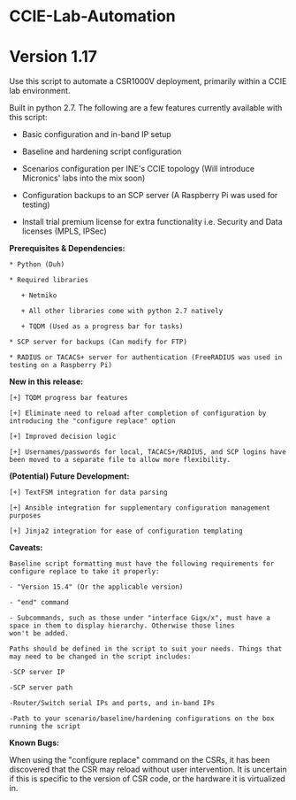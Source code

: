 # CCIE-Lab-Automation
# Version 1.17

Use this script to automate a CSR1000V deployment, primarily within a CCIE lab environment.

Built in python 2.7. The following are a few features currently available with this script:

- Basic configuration and in-band IP setup
   
- Baseline and hardening script configuration

- Scenarios configuration per INE's CCIE topology (Will introduce Micronics' labs into the mix soon)

- Configuration backups to an SCP server (A Raspberry Pi was used for testing)

- Install trial premium license for extra functionality i.e. Security and Data licenses (MPLS, IPSec)

**Prerequisites & Dependencies:**

	* Python (Duh)

	* Required libraries

	   + Netmiko
	  
	   + All other libraries come with python 2.7 natively
	   
	   + TQDM (Used as a progress bar for tasks)

	* SCP server for backups (Can modify for FTP)

	* RADIUS or TACACS+ server for authentication (FreeRADIUS was used in testing on a Raspberry Pi)

**New in this release:**

	[+] TQDM progress bar features
	
	[+] Eliminate need to reload after completion of configuration by introducing the "configure replace" option
	
	[+] Improved decision logic
	
	[+] Usernames/passwords for local, TACACS+/RADIUS, and SCP logins have been moved to a separate file to allow more flexibility.

**(Potential) Future Development:**

	[+] TextFSM integration for data parsing

	[+] Ansible integration for supplementary configuration management purposes

	[+] Jinja2 integration for ease of configuration templating
	
**Caveats:**

	Baseline script formatting must have the following requirements for configure replace to take it properly:
	
	- "Version 15.4" (Or the applicable version)
	
	- "end" command
	
	- Subcommands, such as those under "interface Gigx/x", must have a space in them to display hierarchy. Otherwise those lines
	won't be added.

	Paths should be defined in the script to suit your needs. Things that may need to be changed in the script includes:
	
	-SCP server IP
	
	-SCP server path
	
	-Router/Switch serial IPs and ports, and in-band IPs
	
	-Path to your scenario/baseline/hardening configurations on the box running the script

**Known Bugs:**

When using the "configure replace" command on the CSRs, it has been discovered that the CSR may reload without user intervention. It is uncertain if this is specific to the version of CSR code, or the hardware it is virtualized in.